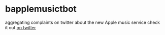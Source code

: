 # bapplemusictbot
aggregating complaints on twitter about the new Apple music service
check it out [on twitter](http://twitter.com/bapplemusic)
